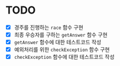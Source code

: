 # TODO

- [x] 경주를 진행하는 `race` 함수 구현
- [x] 최종 우승자를 구하는 `getAnswer` 함수 구현
- [x] `getAnswer` 함수에 대한 테스트코드 작성
- [x] 예외처리를 위한 `checkException` 함수 구현
- [x] `checkException` 함수에 대한 테스트코드 작성
